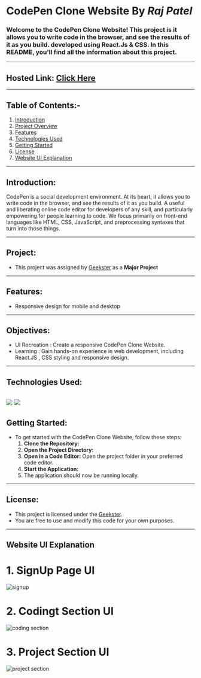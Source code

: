 # CodePen Clone Website By *Raj Patel*

### Welcome to the  CodePen Clone Website! This project is it allows you to write code in the browser, and see the results of it as you build. developed using React.Js & CSS. In this README, you'll find all the information about this project.
---

## Hosted Link: [Click Here](https://code-pen-cllone.vercel.app/)
---

## Table of Contents:-
1. [Introduction](#introduction)
2. [Project Overview](#project)
3. [Features](#features)
4. [Technologies Used](#technologies-used)
5. [Getting Started](#getting-started)
6. [License](#license)
7. [Website UI Explanation](#website-ui-explanation)
---

## Introduction:

CodePen is a social development environment. At its heart, it allows you to write code in the browser, and see the results of it as you build. A useful and liberating online code editor for developers of any skill, and particularly empowering for people learning to code. We focus primarily on front-end languages like HTML, CSS, JavaScript, and preprocessing syntaxes that turn into those things.

---

## Project:
- This project was assigned by [Geekster](https://www.geekster.in/) as a **Major Project**
---

## Features:
- Responsive design for mobile and desktop
---

## Objectives:
- UI Recreation :  Create a responsive CodePen Clone Website.
- Learning      :  Gain hands-on experience in web development, including React.JS , CSS styling and responsive design.
---

## Technologies Used:  
<img src="https://img.icons8.com/?size=100&id=wPohyHO_qO1a&format=png&color=000000"/>   <img src="https://img.icons8.com/?size=100&id=7gdY5qNXaKC0&format=png&color=000000"/>
---

## Getting Started:
- To get started with the CodePen Clone Website, follow these steps:
  1. **Clone the Repository:** 
  2. **Open the Project Directory:**
  3. **Open in a Code Editor:** Open the project folder in your preferred code editor.
  4. **Start the Application:**
  5. The application should now be running locally.
---

## License:
- This project is licensed under the [Geekster](LICENSE).
- You are free to use and modify this code for your own purposes.

---

## Website UI Explanation

# 1. SignUp Page UI
![signup](https://github.com/Raj01Patel/CodePen-Clone/assets/151771972/bcf97cca-c386-4a4e-bd99-c7ba53a2448c)


# 2. Codingt Section UI
![coding section](https://github.com/Raj01Patel/CodePen-Clone/assets/151771972/0817634c-598d-42fd-b25b-6478e3bd9dfc)


# 3. Project Section UI
![project section](https://github.com/Raj01Patel/CodePen-Clone/assets/151771972/2c4ac6f9-7205-4b40-89ab-21b523d658d1)


